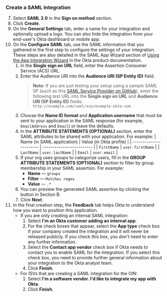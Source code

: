 ### Create a SAML integration

7. Select **SAML 2.0** in the **Sign on method** section.
1. Click **Create**.
1. On the **General Settings** tab, enter a name for your integration and optionally upload a logo. You can also hide the integration from your end-user's Okta dashboard or mobile app.
1. On the **Configure SAML** tab, use the SAML information that you gathered in the <GuideLink link="../before-you-begin">first step</GuideLink> to configure the settings of your integration. These steps are also detailed in the SAML App Wizard section of [Using the App Integration Wizard](https://help.okta.com/en/prod/okta_help_CSH.htm#ext_Apps_App_Integration_Wizard) in the Okta product documentation.
      1. In the **Single sign on URL** field, enter the Assertion Consumer Service (ACS) URL.
      1. Enter the Audience URI into the **Audience URI (SP Entity ID)** field.  
          >**Note:** If you are just testing your setup using a sample SAML SP (such as this [SAML Service Provider on GitHub](https://github.com/mcguinness/saml-sp)), enter the following test URL into the **Single sign on URL** and **Audience URI (SP Entity ID)** fields: `http://example.com/saml/sso/example-okta-com`
      3. Choose the **Name ID format** and **Application username** that must be sent to your application in the SAML response (for example, `EmailAddress` and `Email`) or leave the defaults.
      1. In the **ATTRIBUTE STATEMENTS (OPTIONAL)** section, enter the SAML attributes to be shared with your application.
      For example:
            | Name (in SAML application)         | Value (in Okta profile)              |
            | ----------------------- | ------------------------- |
            | `FirstName`             | `user.firstName`          |
            | `LastName`              | `user.lastName`           |
            | `Email`                 | `user.email`              |
      1. If your org uses groups to categorize users, fill in the **GROUP ATTRIBUTE STATEMENTS (OPTIONAL)** section to filter by group membership in your SAML assertion.
      For example:
          * **Name** &mdash; `groups`
          * **Filter** &mdash; `Matches regex`
          * **Value** &mdash; `.*`
      1. You can preview the generated SAML assertion by clicking the button in Section B.
      1. Click **Next**.
1. In the final creation step, the **Feedback** tab helps Okta to understand how you want to position this application.
      * If you are only creating an internal SAML integration:
          1. Select **I'm an Okta customer adding an internal app**.
          1. For the check boxes that appear, select the **App type** check box if your company created the integration and it will never be released publicly. If you check this box, you don't need to enter any further information.
          1. Select the **Contact app vendor** check box if Okta needs to contact you to enable SAML for the integration. If you select this check box, you need to provide further general information about your integration to the Okta analyst team.
          1. Click **Finish**.
      * For ISVs that are creating a SAML integration for the OIN:
          1. Select **I'm a software vendor. I'd like to integrate my app with Okta**.
          1. Click **Finish**.

